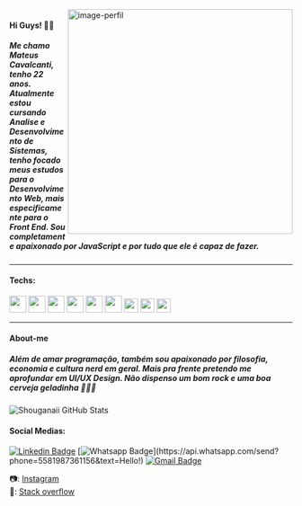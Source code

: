 <img src="https://raw.githubusercontent.com/MicaelliMedeiros/micaellimedeiros/master/image/computer-illustration.png" alt="image-perfil" min-width="400px" max-width="400px" width="400px" align="right">

#### Hi Guys! 🖖🏻
##### Me chamo Mateus Cavalcanti, tenho 22 anos. Atualmente estou cursando Analise e Desenvolvimento de Sistemas, tenho focado meus estudos para o Desenvolvimento Web, mais especificamente para o Front End. Sou completamente apaixonado por JavaScript e por tudo que ele é capaz de fazer.
<hr>

#### Techs: 
<p float=left">
  <img src="https://user-images.githubusercontent.com/60491966/91625431-aa907880-e97d-11ea-9f87-f5b9932ac172.png" width="30px">
  <img src="https://user-images.githubusercontent.com/60491966/91625486-2d193800-e97e-11ea-8b64-1a9f42ad90e9.png" width="30px">
  <img src="https://user-images.githubusercontent.com/60491966/91625487-2e4a6500-e97e-11ea-95b1-d8146efd6a96.png" width="30px">                                                     <img src="https://user-images.githubusercontent.com/60491966/91625492-31ddec00-e97e-11ea-8eaf-42eb606ef35e.png" width="30px">
  <img src="https://user-images.githubusercontent.com/60491966/91625491-30acbf00-e97e-11ea-8baf-89077c1fde1a.png" width="30px">
  <img src="https://user-images.githubusercontent.com/60491966/91625483-28548400-e97e-11ea-8f3f-4fdf1a45373a.png" width="30px">
  <img src="https://user-images.githubusercontent.com/60491966/91625490-30142880-e97e-11ea-9995-d155fdf48aff.png" width="25px">
  <img src="https://user-images.githubusercontent.com/60491966/91625781-7d919500-e980-11ea-9e65-d4e8817c6f5d.png" width="25px">
  <img src="https://user-images.githubusercontent.com/60491966/91625587-ee37b200-e97e-11ea-85e5-cc8fa4a9be79.png" width="25px">    
</p>                                                                                                                             
<hr>

#### About-me
##### Além de amar programação, também sou apaixonado por filosofia, economia e cultura nerd em geral. Mais pra frente pretendo me aprofundar em UI/UX Design. Não dispenso um bom rock e uma boa cerveja geladinha 🤘🏻🍺

![Shouganaii GitHub Stats](https://github-readme-stats.vercel.app/api?username=mathcaavl&show_icons=true)

#### Social Medias:

  [![Linkedin Badge](https://img.shields.io/badge/-LinkedIn-blue?style=flat-square&logo=Linkedin&logoColor=white&link=https://www.linkedin.com/in/mateus-cavalcanti-a95aa91b5/)](https://www.linkedin.com/in/mateus-cavalcanti-a95aa91b5/)
  [![Whatsapp Badge](https://img.shields.io/badge/-Whatsapp-4CA143?style=flat-square&labelColor=4CA143&logo=whatsapp&logoColor=white&link=https://api.whatsapp.com/send?phone=5581987361156&text=Hello!)](https://api.whatsapp.com/send?phone=5581987361156&text=Hello!)
  [![Gmail Badge](https://img.shields.io/badge/-mateucavl1@gmail.com-c14438?style=flat-square&logo=Gmail&logoColor=white&link=mailto:mateuscavl1@gmail.com)](mailto:mateuscavl1@gmail.com)
</p>

📷: <a href="https://www.instagram.com/cavalcan7i_/">Instagram</a><br>
💬: <a href="https://pt.stackoverflow.com/users/173117/mateus-cavalcanti">Stack overflow</a>
